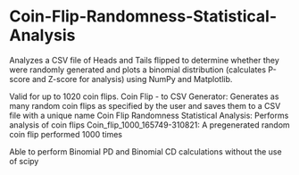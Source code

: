 # Coin-Flip-Randomness-Statistical-Analysis
Analyzes a CSV file of Heads and Tails flipped to determine whether they were randomly generated and plots a binomial distribution (calculates P-score and Z-score for analysis) using NumPy and Matplotlib.

Valid for up to 1020 coin flips.
Coin Flip - to CSV Generator:    Generates as many random coin flips as specified by the user and saves them to a CSV file with a unique name
Coin Flip Randomness Statistical Analysis:    Performs analysis of coin flips
Coin_flip_1000_165749-310821:    A pregenerated random coin flip performed 1000 times

Able to perform Binomial PD and Binomial CD calculations without the use of scipy
